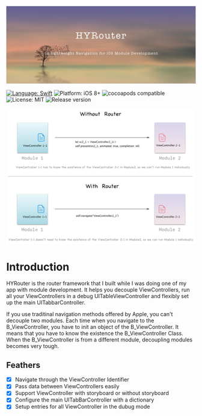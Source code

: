 <img src="https://github.com/CranberryYam/HYRouter/blob/master/Asset/Cover.png">

[![Language: Swift](https://img.shields.io/badge/language-swift-78CAAE.svg)](https://developer.apple.com/swift)
![Platform: iOS 8+](https://img.shields.io/badge/platform-iOS%208%2B-239AE2.svg)
![cocoapods compatible](https://img.shields.io/badge/cocoapods-compatible-brightgreen.svg)
![License: MIT](https://img.shields.io/badge/license-MIT-EC7A89.svg)
![Release version](https://img.shields.io/badge/release-v0.0.2-ff69b4.svg)

<img src="https://github.com/CranberryYam/HYRouter/blob/master/Asset/HYRouterExplain.png">

# Introduction
HYRouter is the router framework that I built while I was doing one of my app with module development. It helps you decouple ViewControllers, run all your ViewControllers in a debug UITableViewController and flexibly set up the main UITabbarController.

If you use traditinal navigation methods offered by Apple, you can't decouple two modules. Each time when you navigate to the B_ViewController, you have to init an object of the B_ViewController. It means that you have to know the existence the B_ViewController Class. When the B_ViewController is from a different module, decoupling modules becomes very tough.

## Feathers
- [x] Navigate through the ViewController Identifier  
- [x] Pass data between ViewControllers easily
- [x] Support ViewController with storyboard or without storyboard
- [x] Configure the main UITabBarController with a dictionary
- [x] Setup entries for all ViewController in the dubug mode
